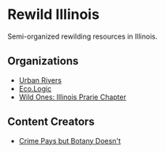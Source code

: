 # Rewild Illinois
Semi-organized rewilding resources in Illinois.

## Organizations

- [Urban Rivers](https://www.urbanriv.org/)
- [Eco.Logic](https://www.ecologicprograms.org/)
- [Wild Ones: Illinois Prarie Chapter](https://illinoisprairie.wildones.org/)

## Content Creators

- [Crime Pays but Botany Doesn't](https://www.crimepaysbutbotanydoesnt.com/)




